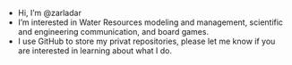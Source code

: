 - Hi, I’m @zarladar
- I’m interested in Water Resources modeling and management, scientific and engineering communication, and board games.
- I use GitHub to store my privat repositories, please let me know if you are interested in learning about what I do. 
